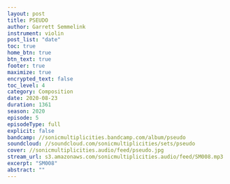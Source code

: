 ```yaml
---
layout: post
title: PSEUDO
author: Garrett Semmelink
instrument: violin
post_list: "date"
toc: true
home_btn: true
btn_text: true
footer: true
maximize: true
encrypted_text: false
toc_level: 4
category: Composition
date: 2020-08-23
duration: 1361
season: 2020
episode: 5
episodeType: full
explicit: false
bandcamp: //sonicmultiplicities.bandcamp.com/album/pseudo
soundcloud: //soundcloud.com/sonicmultiplicities/sets/pseudo
cover: //sonicmultiplicities.audio/feed/pseudo.jpg
stream_url: s3.amazonaws.com/sonicmultiplicities.audio/feed/SM008.mp3
excerpt: "SM008"
abstract: ""
---
```

